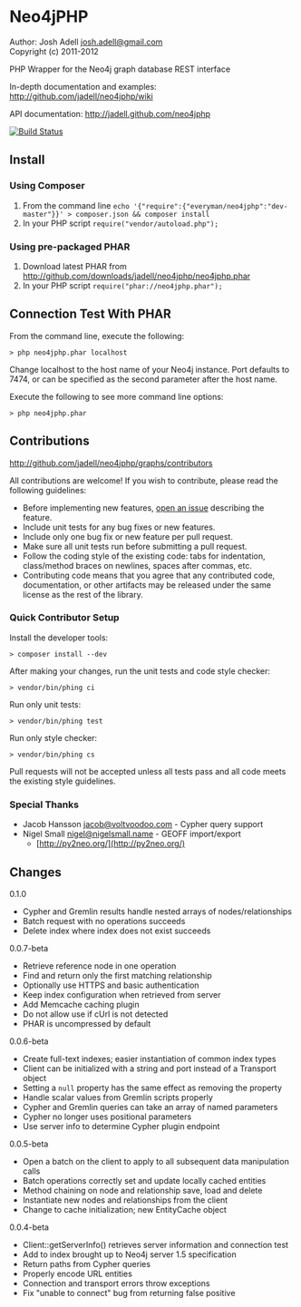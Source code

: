 Neo4jPHP
========
Author: Josh Adell <josh.adell@gmail.com>  
Copyright (c) 2011-2012

PHP Wrapper for the Neo4j graph database REST interface

In-depth documentation and examples: http://github.com/jadell/neo4jphp/wiki

API documentation: http://jadell.github.com/neo4jphp

[![Build Status](https://secure.travis-ci.org/jadell/neo4jphp.png?branch=master)](http://travis-ci.org/jadell/neo4jphp)

Install
-------

### Using Composer
1. From the command line `echo '{"require":{"everyman/neo4jphp":"dev-master"}}' > composer.json && composer install`
1. In your PHP script `require("vendor/autoload.php");`

### Using pre-packaged PHAR
1. Download latest PHAR from http://github.com/downloads/jadell/neo4jphp/neo4jphp.phar
1. In your PHP script `require("phar://neo4jphp.phar");`

Connection Test With PHAR
-------------------------
From the command line, execute the following:

    > php neo4jphp.phar localhost

Change localhost to the host name of your Neo4j instance.  Port defaults to 7474, or can be specified as the second parameter after the host name.

Execute the following to see more command line options:

    > php neo4jphp.phar


Contributions
-------------
http://github.com/jadell/neo4jphp/graphs/contributors

All contributions are welcome! If you wish to contribute, please read the following guidelines:

* Before implementing new features, [open an issue](https://github.com/jadell/neo4jphp/issues) describing the feature.
* Include unit tests for any bug fixes or new features.
* Include only one bug fix or new feature per pull request.
* Make sure all unit tests run before submitting a pull request.
* Follow the coding style of the existing code: tabs for indentation, class/method braces on newlines, spaces after commas, etc.
* Contributing code means that you agree that any contributed code, documentation, or other artifacts may be released under the same license as the rest of the library.

### Quick Contributor Setup
Install the developer tools:

    > composer install --dev
    
After making your changes, run the unit tests and code style checker:

    > vendor/bin/phing ci
    
Run only unit tests:

    > vendor/bin/phing test
    
Run only style checker:

    > vendor/bin/phing cs

Pull requests will not be accepted unless all tests pass and all code meets the existing style guidelines.

### Special Thanks
* Jacob Hansson <jacob@voltvoodoo.com> - Cypher query support
* Nigel Small <nigel@nigelsmall.name> - GEOFF import/export
  * [http://py2neo.org/](http://py2neo.org/)


Changes
-------

0.1.0

* Cypher and Gremlin results handle nested arrays of nodes/relationships
* Batch request with no operations succeeds
* Delete index where index does not exist succeeds

0.0.7-beta

* Retrieve reference node in one operation
* Find and return only the first matching relationship
* Optionally use HTTPS and basic authentication
* Keep index configuration when retrieved from server
* Add Memcache caching plugin
* Do not allow use if cUrl is not detected
* PHAR is uncompressed by default

0.0.6-beta

* Create full-text indexes; easier instantiation of common index types
* Client can be initialized with a string and port instead of a Transport object
* Setting a `null` property has the same effect as removing the property
* Handle scalar values from Gremlin scripts properly
* Cypher and Gremlin queries can take an array of named parameters
* Cypher no longer uses positional parameters
* Use server info to determine Cypher plugin endpoint

0.0.5-beta

* Open a batch on the client to apply to all subsequent data manipulation calls
* Batch operations correctly set and update locally cached entities
* Method chaining on node and relationship save, load and delete
* Instantiate new nodes and relationships from the client
* Change to cache initialization; new EntityCache object

0.0.4-beta

* Client::getServerInfo() retrieves server information and connection test
* Add to index brought up to Neo4j server 1.5 specification
* Return paths from Cypher queries
* Properly encode URL entities
* Connection and transport errors throw exceptions
* Fix "unable to connect" bug from returning false positive
